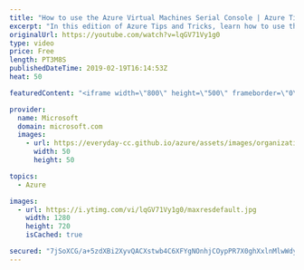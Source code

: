 ```yaml
---
title: "How to use the Azure Virtual Machines Serial Console | Azure Tips and Tricks"
excerpt: "In this edition of Azure Tips and Tricks, learn how to use the Azure Virtual Machines Serial Console to easily troubleshoot your virtual machines. The Azure Virtual Machine Serial Console feature is available for Windows and Linux VM images.   For more tips and tricks, visit: http://azuredev.tips"
originalUrl: https://youtube.com/watch?v=lqGV71Vy1g0
type: video
price: Free
length: PT3M8S
publishedDateTime: 2019-02-19T16:14:53Z
heat: 50

featuredContent: "<iframe width=\"800\" height=\"500\" frameborder=\"0\" src=\"https://www.youtube.com/embed/lqGV71Vy1g0\" allow=\"accelerometer; autoplay; encrypted-media; gyroscope; picture-in-picture\" allowfullscreen></iframe>"

provider:
  name: Microsoft
  domain: microsoft.com
  images:
    - url: https://everyday-cc.github.io/azure/assets/images/organizations/microsoft.com-50x50.jpg
      width: 50
      height: 50

topics:
  - Azure

images:
  - url: https://i.ytimg.com/vi/lqGV71Vy1g0/maxresdefault.jpg
    width: 1280
    height: 720
    isCached: true

secured: "7jSoXCG/a+5zdXBi2XyvQACXstwb4C6XFYgNOnhjCOypPR7X0ghXxlnMlwWdy9dav0BTTQ2VF4f0jRWlIKcSykd1syZXnZ0OSUuS41CFoxXzup0TCDqwgvtQvyly1iEUwaoCq93ed4U/a5JqjgLzGBIKnYCdpnyxqZc5QMw/w7ZMcTmB5PkZxD4r0mzzQE+lcw7BwQ9qPxqOj3626T5mhjbpb6pmI9Fow7OVZgePimNqCztkXvSjkkfqjWdFlx2Y1nqi9tkoZdxvbtvyJEakV8FgLD2+R2mNQnGDUP/P09O4gtU0r1txZ6/DtACHIdFMuY93Ybr0xkJ+kK3V5CZ3L5mcaoPC82nxFM21XSd6JJZmi4xhwTGuVrxTIcksI06lrFbyBfrL0jUZKPCvxD/O6GYrKGu/VsQmDRArLe5NIz4=;qach2qz9UpIT2SmjOFSRmQ=="
---
```


